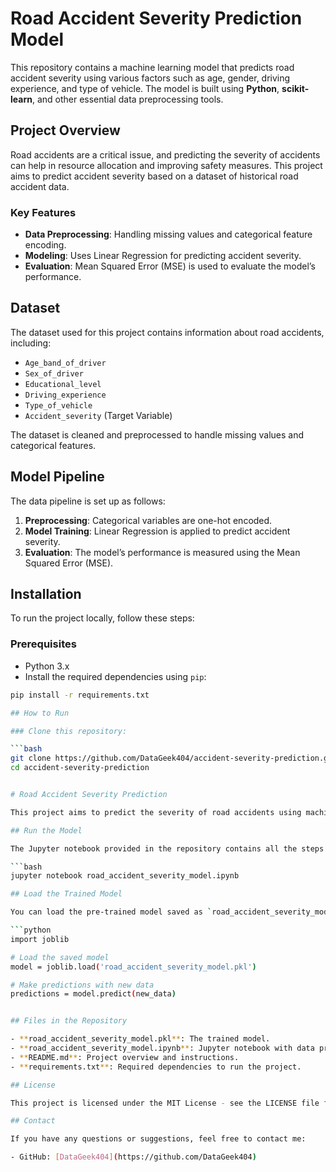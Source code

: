 # Road Accident Severity Prediction Model

This repository contains a machine learning model that predicts road accident severity using various factors such as age, gender, driving experience, and type of vehicle. The model is built using **Python**, **scikit-learn**, and other essential data preprocessing tools.

## Project Overview

Road accidents are a critical issue, and predicting the severity of accidents can help in resource allocation and improving safety measures. This project aims to predict accident severity based on a dataset of historical road accident data.

### Key Features
- **Data Preprocessing**: Handling missing values and categorical feature encoding.
- **Modeling**: Uses Linear Regression for predicting accident severity.
- **Evaluation**: Mean Squared Error (MSE) is used to evaluate the model’s performance.
  
## Dataset

The dataset used for this project contains information about road accidents, including:
- `Age_band_of_driver`
- `Sex_of_driver`
- `Educational_level`
- `Driving_experience`
- `Type_of_vehicle`
- `Accident_severity` (Target Variable)

The dataset is cleaned and preprocessed to handle missing values and categorical features.

## Model Pipeline

The data pipeline is set up as follows:
1. **Preprocessing**: Categorical variables are one-hot encoded.
2. **Model Training**: Linear Regression is applied to predict accident severity.
3. **Evaluation**: The model’s performance is measured using the Mean Squared Error (MSE).

## Installation

To run the project locally, follow these steps:

### Prerequisites

- Python 3.x
- Install the required dependencies using `pip`:

```bash
pip install -r requirements.txt

## How to Run

### Clone this repository:

```bash
git clone https://github.com/DataGeek404/accident-severity-prediction.git
cd accident-severity-prediction


# Road Accident Severity Prediction

This project aims to predict the severity of road accidents using machine learning techniques.

## Run the Model

The Jupyter notebook provided in the repository contains all the steps to preprocess the data, train the model, and make predictions.

```bash
jupyter notebook road_accident_severity_model.ipynb

## Load the Trained Model

You can load the pre-trained model saved as `road_accident_severity_model.pkl` and make predictions with new data:

```python
import joblib

# Load the saved model
model = joblib.load('road_accident_severity_model.pkl')

# Make predictions with new data
predictions = model.predict(new_data)


## Files in the Repository

- **road_accident_severity_model.pkl**: The trained model.
- **road_accident_severity_model.ipynb**: Jupyter notebook with data preprocessing, model training, and evaluation.
- **README.md**: Project overview and instructions.
- **requirements.txt**: Required dependencies to run the project.

## License

This project is licensed under the MIT License - see the LICENSE file for details.

## Contact

If you have any questions or suggestions, feel free to contact me:

- GitHub: [DataGeek404](https://github.com/DataGeek404)

